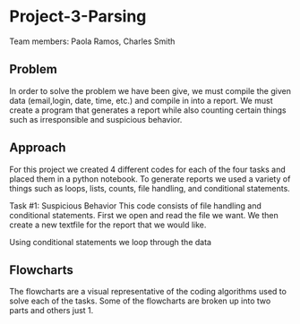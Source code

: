 # Project-3-Parsing
Team members: Paola Ramos, Charles Smith 

## Problem
In order to solve the problem we have been give, we must compile the given data (email,login, date, time, etc.) and compile in into a report.
We must create a program that generates a report while also counting certain things such as irresponsible and suspicious behavior.

## Approach
For this project we created 4 different codes for each of the four tasks and placed them in a python notebook. 
To generate reports we used a variety of things such as loops, lists, counts, file handling, and conditional statements. 

 Task #1: Suspicious Behavior 
This code consists of file handling and conditional statements. 
First we open and read the file we want. 
We then create a new textfile for the report that we would like. 

Using conditional statements we loop through the data 

 ## Flowcharts
 The flowcharts are a visual representative of the coding algorithms used to solve each of the tasks. Some of the flowcharts are broken up into two parts and others just 1. 
